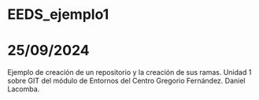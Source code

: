 # EEDS_ejemplo1
# 25/09/2024
Ejemplo de creación de un repositorio y la creación de sus ramas. Unidad 1 sobre GIT del módulo de Entornos del Centro Gregorio Fernández.
Daniel Lacomba.
